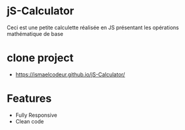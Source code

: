 # jS-Calculator
Ceci est une petite calculette réalisée en JS présentant les opérations mathématique de base 

# clone project
- https://ismaelcodeur.github.io/jS-Calculator/

# Features
- Fully Responsive
- Clean code
